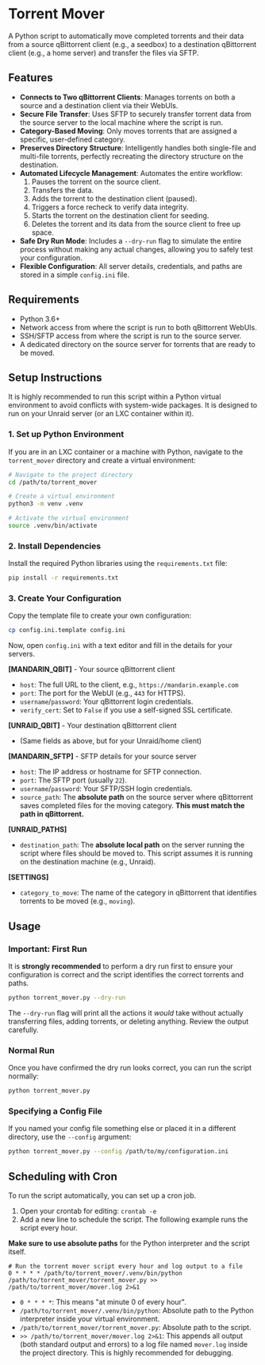 # Torrent Mover

A Python script to automatically move completed torrents and their data from a source qBittorrent client (e.g., a seedbox) to a destination qBittorrent client (e.g., a home server) and transfer the files via SFTP.

## Features

*   **Connects to Two qBittorrent Clients**: Manages torrents on both a source and a destination client via their WebUIs.
*   **Secure File Transfer**: Uses SFTP to securely transfer torrent data from the source server to the local machine where the script is run.
*   **Category-Based Moving**: Only moves torrents that are assigned a specific, user-defined category.
*   **Preserves Directory Structure**: Intelligently handles both single-file and multi-file torrents, perfectly recreating the directory structure on the destination.
*   **Automated Lifecycle Management**: Automates the entire workflow:
    1.  Pauses the torrent on the source client.
    2.  Transfers the data.
    3.  Adds the torrent to the destination client (paused).
    4.  Triggers a force recheck to verify data integrity.
    5.  Starts the torrent on the destination client for seeding.
    6.  Deletes the torrent and its data from the source client to free up space.
*   **Safe Dry Run Mode**: Includes a `--dry-run` flag to simulate the entire process without making any actual changes, allowing you to safely test your configuration.
*   **Flexible Configuration**: All server details, credentials, and paths are stored in a simple `config.ini` file.

## Requirements

*   Python 3.6+
*   Network access from where the script is run to both qBittorrent WebUIs.
*   SSH/SFTP access from where the script is run to the source server.
*   A dedicated directory on the source server for torrents that are ready to be moved.

## Setup Instructions

It is highly recommended to run this script within a Python virtual environment to avoid conflicts with system-wide packages. It is designed to run on your Unraid server (or an LXC container within it).

### 1. Set up Python Environment

If you are in an LXC container or a machine with Python, navigate to the `torrent_mover` directory and create a virtual environment:

```bash
# Navigate to the project directory
cd /path/to/torrent_mover

# Create a virtual environment
python3 -m venv .venv

# Activate the virtual environment
source .venv/bin/activate
```

### 2. Install Dependencies

Install the required Python libraries using the `requirements.txt` file:

```bash
pip install -r requirements.txt
```

### 3. Create Your Configuration

Copy the template file to create your own configuration:

```bash
cp config.ini.template config.ini
```

Now, open `config.ini` with a text editor and fill in the details for your servers.

**[MANDARIN_QBIT]** - Your source qBittorrent client
*   `host`: The full URL to the client, e.g., `https://mandarin.example.com`
*   `port`: The port for the WebUI (e.g., `443` for HTTPS).
*   `username`/`password`: Your qBittorrent login credentials.
*   `verify_cert`: Set to `False` if you use a self-signed SSL certificate.

**[UNRAID_QBIT]** - Your destination qBittorrent client
*   (Same fields as above, but for your Unraid/home client)

**[MANDARIN_SFTP]** - SFTP details for your source server
*   `host`: The IP address or hostname for SFTP connection.
*   `port`: The SFTP port (usually `22`).
*   `username`/`password`: Your SFTP/SSH login credentials.
*   `source_path`: The **absolute path** on the source server where qBittorrent saves completed files for the moving category. **This must match the path in qBittorrent.**

**[UNRAID_PATHS]**
*   `destination_path`: The **absolute local path** on the server running the script where files should be moved to. This script assumes it is running on the destination machine (e.g., Unraid).

**[SETTINGS]**
*   `category_to_move`: The name of the category in qBittorrent that identifies torrents to be moved (e.g., `moving`).

## Usage

### Important: First Run

It is **strongly recommended** to perform a dry run first to ensure your configuration is correct and the script identifies the correct torrents and paths.

```bash
python torrent_mover.py --dry-run
```

The `--dry-run` flag will print all the actions it *would* take without actually transferring files, adding torrents, or deleting anything. Review the output carefully.

### Normal Run

Once you have confirmed the dry run looks correct, you can run the script normally:

```bash
python torrent_mover.py
```

### Specifying a Config File

If you named your config file something else or placed it in a different directory, use the `--config` argument:

```bash
python torrent_mover.py --config /path/to/my/configuration.ini
```

## Scheduling with Cron

To run the script automatically, you can set up a cron job.

1.  Open your crontab for editing: `crontab -e`
2.  Add a new line to schedule the script. The following example runs the script every hour.

**Make sure to use absolute paths** for the Python interpreter and the script itself.

```crontab
# Run the torrent mover script every hour and log output to a file
0 * * * * /path/to/torrent_mover/.venv/bin/python /path/to/torrent_mover/torrent_mover.py >> /path/to/torrent_mover/mover.log 2>&1
```

*   `0 * * * *`: This means "at minute 0 of every hour".
*   `/path/to/torrent_mover/.venv/bin/python`: Absolute path to the Python interpreter inside your virtual environment.
*   `/path/to/torrent_mover/torrent_mover.py`: Absolute path to the script.
*   `>> /path/to/torrent_mover/mover.log 2>&1`: This appends all output (both standard output and errors) to a log file named `mover.log` inside the project directory. This is highly recommended for debugging.
```
